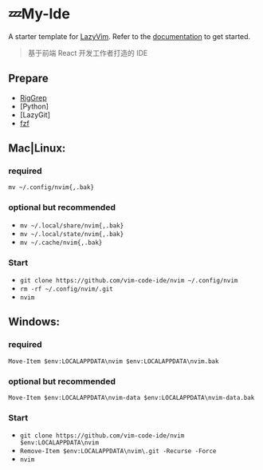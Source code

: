 # 💤My-Ide

A starter template for [LazyVim](https://github.com/LazyVim/LazyVim).
Refer to the [documentation](https://lazyvim.github.io/installation) to get started.

> 基于前端 React 开发工作者打造的 IDE

## Prepare

- [RigGrep](https://github.com/BurntSushi/ripgrep)
- [Python]
- [LazyGit]
- [fzf](https://github.com/junegunn/fzf)

## Mac|Linux:

### required

`mv ~/.config/nvim{,.bak}`

### optional but recommended

- `mv ~/.local/share/nvim{,.bak}`
- `mv ~/.local/state/nvim{,.bak}`
- `mv ~/.cache/nvim{,.bak}`

### Start

- `git clone https://github.com/vim-code-ide/nvim ~/.config/nvim`
- `rm -rf ~/.config/nvim/.git`
- `nvim`

## Windows:

### required

`Move-Item $env:LOCALAPPDATA\nvim $env:LOCALAPPDATA\nvim.bak`

### optional but recommended

`Move-Item $env:LOCALAPPDATA\nvim-data $env:LOCALAPPDATA\nvim-data.bak`

### Start

- `git clone https://github.com/vim-code-ide/nvim $env:LOCALAPPDATA\nvim`
- `Remove-Item $env:LOCALAPPDATA\nvim\.git -Recurse -Force`
- `nvim`
